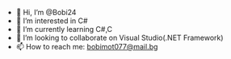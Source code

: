 - 👋 Hi, I’m @Bobi24
- 👀 I’m interested in C#
- 🌱 I’m currently learning C#,C
- 💞️ I’m looking to collaborate on Visual Studio(.NET Framework)
- 📫 How to reach me: bobimot077@mail.bg
